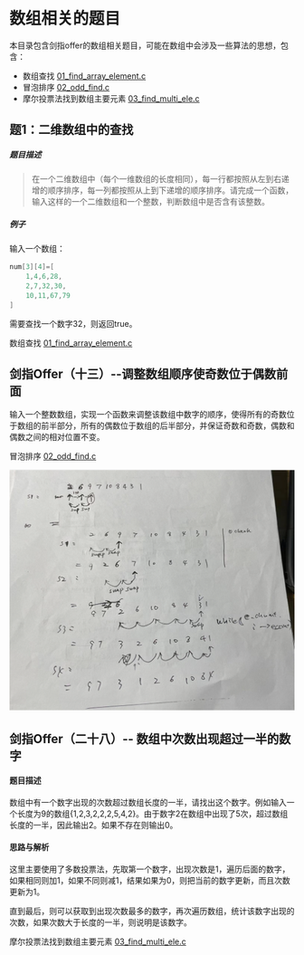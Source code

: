 # 数组相关的题目

本目录包含剑指offer的数组相关题目，可能在数组中会涉及一些算法的思想，包含：

*   数组查找 [01_find_array_element.c](https://github.com/carloscn/structstudy/blob/master/algo/array/src/01_find_array_element.c)
*   冒泡排序 [02_odd_find.c](https://github.com/carloscn/structstudy/blob/master/algo/array/src/02_odd_find.c)
*   摩尔投票法找到数组主要元素 [03_find_multi_ele.c](https://github.com/carloscn/structstudy/blob/master/algo/array/src/03_find_multi_ele.c)

## 题1：二维数组中的查找

##### 题目描述

>   在一个二维数组中（每个一维数组的长度相同），每一行都按照从左到右递增的顺序排序，每一列都按照从上到下递增的顺序排序。请完成一个函数，输入这样的一个二维数组和一个整数，判断数组中是否含有该整数。

##### 例子

输入一个数组：

```C
num[3][4]=[
	1,4,6,28,
	2,7,32,30,
	10,11,67,79
]
```
需要查找一个数字32，则返回true。

数组查找 [01_find_array_element.c](https://github.com/carloscn/structstudy/blob/master/algo/array/src/01_find_array_element.c)

## 剑指Offer（十三）--调整数组顺序使奇数位于偶数前面

输入一个整数数组，实现一个函数来调整该数组中数字的顺序，使得所有的奇数位于数组的前半部分，所有的偶数位于数组的后半部分，并保证奇数和奇数，偶数和偶数之间的相对位置不变。

冒泡排序 [02_odd_find.c](https://github.com/carloscn/structstudy/blob/master/algo/array/src/02_odd_find.c)

![image-20220817185517523](https://raw.githubusercontent.com/carloscn/images/main/typoraimage-20220817185517523.png)

## 剑指Offer（二十八）-- 数组中次数出现超过一半的数字

#### 题目描述

数组中有一个数字出现的次数超过数组长度的一半，请找出这个数字。例如输入一个长度为9的数组{1,2,3,2,2,2,5,4,2}。由于数字2在数组中出现了5次，超过数组长度的一半，因此输出2。如果不存在则输出0。

#### 思路与解析

这里主要使用了多数投票法，先取第一个数字，出现次数是1，遍历后面的数字，如果相同则加1，如果不同则减1，结果如果为0，则把当前的数字更新，而且次数更新为1。

直到最后，则可以获取到出现次数最多的数字，再次遍历数组，统计该数字出现的次数，如果次数大于长度的一半，则说明是该数字。

摩尔投票法找到数组主要元素 [03_find_multi_ele.c](https://github.com/carloscn/structstudy/blob/master/algo/array/src/03_find_multi_ele.c)